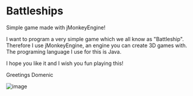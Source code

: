 

# Battleships
Simple game made with jMonkeyEngine!

I want to program a very simple game which we all know as "Battleship". Therefore I use jMonkeyEngine, an engine you can create 3D games with. The programing language I use for this is Java.

I hope you like it and I wish you fun playing this!

Greetings
Domenic

![image](https://i.ytimg.com/vi/EFPGwbljZMQ/maxresdefault.jpg)
